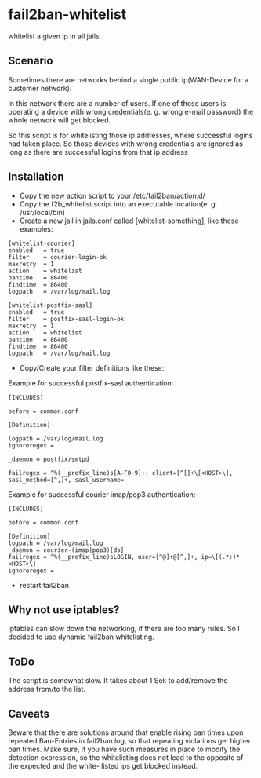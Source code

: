 # fail2ban-whitelist

whitelist a given ip in all jails.

## Scenario

Sometimes there are networks behind a single
public ip(WAN-Device for a customer network).

In this network there are a number of users.
If one of those users is operating a device
with wrong credentials(e. g. wrong e-mail password)
the whole network will get blocked.

So this script is for whitelisting those
ip addresses, where successful logins 
had taken place. So those devices with
wrong credentials are ignored as long
as there are successful logins from that
ip address

## Installation

 * Copy the new action script to your /etc/fail2ban/action.d/
 * Copy the f2b\_whitelist script into an executable location(e. g. /usr/local/bin)
 * Create a new jail in jails.conf called [whitelist-something],
   like these examples:

```
[whitelist-courier]
enabled   = true
filter    = courier-login-ok
maxretry  = 1
action    = whitelist
bantime   = 86400
findtime  = 86400
logpath   = /var/log/mail.log

[whitelist-postfix-sasl]
enabled   = true
filter    = postfix-sasl-login-ok
maxretry  = 1
action    = whitelist
bantime   = 86400
findtime  = 86400
logpath   = /var/log/mail.log
```

  * Copy/Create your filter definitions like these:

Example for successful postfix-sasl authentication:

```
[INCLUDES]

before = common.conf

[Definition]

logpath = /var/log/mail.log
ignoreregex = 

_daemon = postfix/smtpd

failregex = ^%(__prefix_line)s[A-F0-9]+: client=[^[]+\[<HOST>\], sasl_method=[^,]+, sasl_username=

```

Example for successful courier imap/pop3 authentication:

```
[INCLUDES]

before = common.conf

[Definition]
logpath = /var/log/mail.log
_daemon = courier-(imap|pop3)[ds]
failregex = ^%(__prefix_line)sLOGIN, user=[^@]+@[^,]+, ip=\[(.*:)*<HOST>\]
ignoreregex = 
```
  * restart fail2ban 

## Why not use iptables?

iptables can slow down the networking, if
there are too many rules. So I decided to
use dynamic fail2ban whitelisting.

## ToDo

The script is somewhat slow. It takes about
1 Sek to add/remove the address from/to the
list.

## Caveats

Beware that there are solutions around that
enable rising ban times upon repeated Ban-Entries 
in fail2ban.log, so that repeating violations
get higher ban times. Make sure, if you have
such measures in place to modify the detection
expression, so the whitelisting does not lead
to the opposite of the expected and the white-
listed ips get blocked instead.
